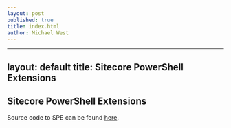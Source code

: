 ```yaml
---
layout: post
published: true
title: index.html
author: Michael West
---
```


---
layout: default
title: Sitecore PowerShell Extensions
---

## Sitecore PowerShell Extensions

Source code to SPE can be found [here](https://github.com/SitecorePowerShell/Console/).
